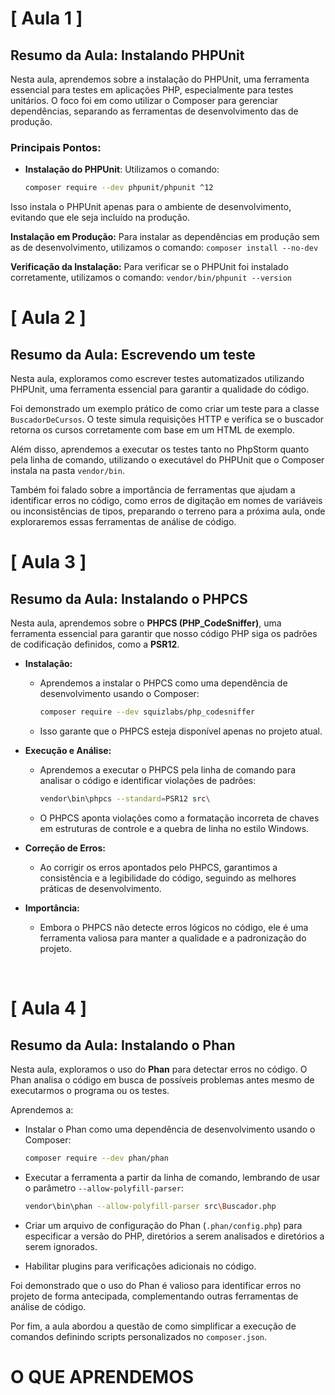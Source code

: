 # [ Aula 1 ]
## Resumo da Aula: Instalando PHPUnit

Nesta aula, aprendemos sobre a instalação do PHPUnit, uma ferramenta essencial para testes em aplicações PHP, especialmente para testes unitários. O foco foi em como utilizar o Composer para gerenciar dependências, separando as ferramentas de desenvolvimento das de produção.

### Principais Pontos:

- **Instalação do PHPUnit**: Utilizamos o comando:

    ```bash
    composer require --dev phpunit/phpunit ^12
    ```

Isso instala o PHPUnit apenas para o ambiente de desenvolvimento, evitando que ele seja incluído na produção.

**Instalação em Produção:** Para instalar as dependências em produção sem as de desenvolvimento, utilizamos o comando:
```composer install --no-dev```


**Verificação da Instalação:** Para verificar se o PHPUnit foi instalado corretamente, utilizamos o comando:
``vendor/bin/phpunit --version``
<br>

# [ Aula 2 ]
## Resumo da Aula: Escrevendo um teste

Nesta aula, exploramos como escrever testes automatizados utilizando PHPUnit, uma ferramenta essencial para garantir a qualidade do código.

Foi demonstrado um exemplo prático de como criar um teste para a classe `BuscadorDeCursos`. O teste simula requisições HTTP e verifica se o buscador retorna os cursos corretamente com base em um HTML de exemplo.

Além disso, aprendemos a executar os testes tanto no PhpStorm quanto pela linha de comando, utilizando o executável do PHPUnit que o Composer instala na pasta `vendor/bin`.

Também foi falado sobre a importância de ferramentas que ajudam a identificar erros no código, como erros de digitação em nomes de variáveis ou inconsistências de tipos, preparando o terreno para a próxima aula, onde exploraremos essas ferramentas de análise de código.
<br>

# [ Aula 3 ]
## Resumo da Aula: Instalando o PHPCS

Nesta aula, aprendemos sobre o **PHPCS (PHP_CodeSniffer)**, uma ferramenta essencial para garantir que nosso código PHP siga os padrões de codificação definidos, como a **PSR12**.

- **Instalação:**
    - Aprendemos a instalar o PHPCS como uma dependência de desenvolvimento usando o Composer:
        ```bash
        composer require --dev squizlabs/php_codesniffer
        ```
    - Isso garante que o PHPCS esteja disponível apenas no projeto atual.

- **Execução e Análise:**
    - Aprendemos a executar o PHPCS pela linha de comando para analisar o código e identificar violações de padrões:
        ```bash
        vendor\bin\phpcs --standard=PSR12 src\
        ```
    - O PHPCS aponta violações como a formatação incorreta de chaves em estruturas de controle e a quebra de linha no estilo Windows.

- **Correção de Erros:**
    - Ao corrigir os erros apontados pelo PHPCS, garantimos a consistência e a legibilidade do código, seguindo as melhores práticas de desenvolvimento.

- **Importância:**
    - Embora o PHPCS não detecte erros lógicos no código, ele é uma ferramenta valiosa para manter a qualidade e a padronização do projeto.
<br>

# [ Aula 4 ]
## Resumo da Aula: Instalando o Phan

Nesta aula, exploramos o uso do **Phan** para detectar erros no código. O Phan analisa o código em busca de possíveis problemas antes mesmo de executarmos o programa ou os testes.

Aprendemos a:

*   Instalar o Phan como uma dependência de desenvolvimento usando o Composer:

    ```bash
    composer require --dev phan/phan
    ```

*   Executar a ferramenta a partir da linha de comando, lembrando de usar o parâmetro `--allow-polyfill-parser`:

    ```bash
    vendor\bin\phan --allow-polyfill-parser src\Buscador.php
    ```

*   Criar um arquivo de configuração do Phan (`.phan/config.php`) para especificar a versão do PHP, diretórios a serem analisados e diretórios a serem ignorados.

*   Habilitar plugins para verificações adicionais no código.

Foi demonstrado que o uso do Phan é valioso para identificar erros no projeto de forma antecipada, complementando outras ferramentas de análise de código.

Por fim, a aula abordou a questão de como simplificar a execução de comandos definindo scripts personalizados no `composer.json`.
<br>

# O QUE APRENDEMOS